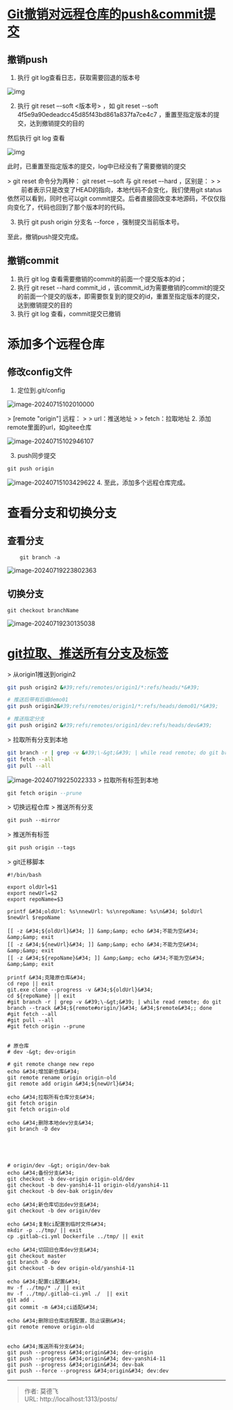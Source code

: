 # 



# [Git撤销对远程仓库的push&amp;commit提交](https://www.cnblogs.com/chaoxiZ/p/9714085.html)

## 撤销push

1. 执行 git log查看日志，获取需要回退的版本号 

![img](https://img2018.cnblogs.com/blog/788599/201809/788599-20180927164303193-2084393469.png)

2. 执行 git reset –-soft &lt;版本号&gt; ，如 git reset --soft 4f5e9a90edeadcc45d85f43bd861a837fa7ce4c7 ，重置至指定版本的提交，达到撤销提交的目的

然后执行 git log 查看

![img](https://img2018.cnblogs.com/blog/788599/201809/788599-20180927164827547-451137005.png)

此时，已重置至指定版本的提交，log中已经没有了需要撤销的提交

&gt;  git reset 命令分为两种： git reset –-soft 与 git reset –-hard ，区别是：
&gt;
&gt;    前者表示只是改变了HEAD的指向，本地代码不会变化，我们使用git status依然可以看到，同时也可以git commit提交。后者直接回改变本地源码，不仅仅指向变化了，代码也回到了那个版本时的代码。

3. 执行 git push origin 分支名 --force ，强制提交当前版本号。

至此，撤销push提交完成。

## 撤销commit

1. 执行 git log 查看需要撤销的commit的前面一个提交版本的id；
2. 执行 git reset --hard commit_id ，该commit_id为需要撤销的commit的提交的前面一个提交的版本，即需要恢复到的提交的id，重置至指定版本的提交，达到撤销提交的目的
3. 执行 git log 查看，commit提交已撤销
# 添加多个远程仓库
## 修改config文件

1. 定位到.git/config


![image-20240715102010000](https://cdn.jsdelivr.net/gh/Healer-sys/ImageHub/Image/202407151021974.png)

&gt;  [remote &#34;origin&#34;] 远程：
&gt;
&gt;  url：推送地址
&gt;
&gt;  fetch：拉取地址
2. 添加remote里面的url，如gitee仓库


![image-20240715102946107](https://cdn.jsdelivr.net/gh/Healer-sys/ImageHub/Image/202407151030982.png)

3. push同步提交

```shell
git push origin
```

![image-20240715103429622](https://cdn.jsdelivr.net/gh/Healer-sys/ImageHub/Image/202407151034985.png)
4. 至此，添加多个远程仓库完成。

# 查看分支和切换分支
## 查看分支
```shell
	git branch -a
```
![image-20240719223802363](https://cdn.jsdelivr.net/gh/Healer-sys/ImageHub/Image/202407192238748.png)
## 切换分支

```shell
git checkout branchName
```
![image-20240719230135038](https://cdn.jsdelivr.net/gh/Healer-sys/ImageHub/Image/202407192301212.png)

# [git拉取、推送所有分支及标签](https://www.cnblogs.com/xiaojiluben/p/15880248.html)

&gt; 从origin1推送到origin2

```bash
git push origin2 &#39;refs/remotes/origin1/*:refs/heads/*&#39; 

# 推送后带有后缀demo01 
git push origin2&#39;refs/remotes/origin1/*:refs/heads/demo01/*&#39; 

# 推送指定分支 
git push origin2 &#39;refs/remotes/origin1/dev:refs/heads/dev&#39;
```

&gt; 拉取所有分支到本地

```bash
git branch -r | grep -v &#39;\-&gt;&#39; | while read remote; do git branch --track &#34;${remote#origin/}&#34; &#34;$remote&#34;; done
git fetch --all
git pull --all
```
![image-20240719225022333](https://cdn.jsdelivr.net/gh/Healer-sys/ImageHub/Image/202407192250216.png)
&gt; 拉取所有标签到本地

```sql
git fetch origin --prune
```

&gt; 切换远程仓库
&gt; 推送所有分支

```css
git push --mirror
```

&gt; 推送所有标签

```css
git push origin --tags
```

&gt; git迁移脚本

```shell
#!/bin/bash

export oldUrl=$1
export newUrl=$2
export repoName=$3

printf &#34;oldUrl: %s\nnewUrl: %s\nrepoName: %s\n&#34; $oldUrl $newUrl $repoName

[[ -z &#34;${oldUrl}&#34; ]] &amp;&amp; echo &#34;不能为空&#34; &amp;&amp; exit
[[ -z &#34;${newUrl}&#34; ]] &amp;&amp; echo &#34;不能为空&#34; &amp;&amp; exit
[[ -z &#34;${repoName}&#34; ]] &amp;&amp; echo &#34;不能为空&#34; &amp;&amp; exit

printf &#34;克隆原仓库&#34;
cd repo || exit
git.exe clone --progress -v &#34;${oldUrl}&#34;
cd ${repoName} || exit
#git branch -r | grep -v &#39;\-&gt;&#39; | while read remote; do git branch --track &#34;${remote#origin/}&#34; &#34;$remote&#34;; done
#git fetch --all
#git pull --all
#git fetch origin --prune


# 原仓库
# dev -&gt; dev-origin

# git remote change new repo
echo &#34;增加新仓库&#34;
git remote rename origin origin-old
git remote add origin &#34;${newUrl}&#34;

echo &#34;拉取所有仓库分支&#34;
git fetch origin
git fetch origin-old

echo &#34;删除本地dev分支&#34;
git branch -D dev





# origin/dev -&gt; origin/dev-bak
echo &#34;备份分支&#34;
git checkout -b dev-origin origin-old/dev
git checkout -b dev-yanshi4-11 origin-old/yanshi4-11
git checkout -b dev-bak origin/dev

echo &#34;新仓库切出dev分支&#34;
git checkout -b dev origin/dev

echo &#34;复制ci配置到临时文件&#34;
mkdir -p ../tmp/ || exit
cp .gitlab-ci.yml Dockerfile ../tmp/ || exit

echo &#34;切回旧仓库dev分支&#34;
git checkout master
git branch -D dev
git checkout -b dev origin-old/yanshi4-11

echo &#34;配置ci配置&#34;
mv -f ../tmp/* ./ || exit
mv -f ../tmp/.gitlab-ci.yml ./  || exit
git add .
git commit -m &#34;ci适配&#34;

echo &#34;删除旧仓库远程配置，防止误删&#34;
git remote remove origin-old


echo &#34;推送所有分支&#34;
git push --progress &#34;origin&#34; dev-origin
git push --progress &#34;origin&#34; dev-yanshi4-11
git push --progress &#34;origin&#34; dev-bak
git push --force --progress &#34;origin&#34; dev:dev
```


---

> 作者: 莫德飞  
> URL: http://localhost:1313/posts/  

